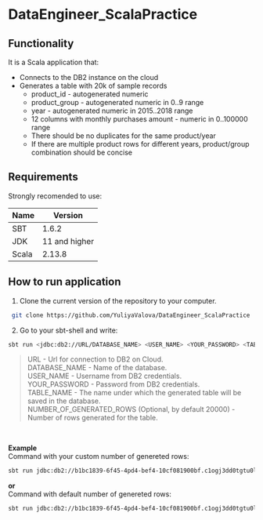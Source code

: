 # DataEngineer_ScalaPractice
## Functionality
It is a Scala application that:
- Connects to the DB2 instance on the cloud
- Generates a table with 20k of sample records
   - product_id - autogenerated numeric
   - product_group - autogenerated numeric in 0..9 range
   - year - autogenerated numeric in 2015..2018 range
   - 12 columns with monthly purchases amount - numeric in 0..100000 range
   - There should be no duplicates for the same product/year
   - If there are multiple product rows for different years, product/group combination should be concise
 
## Requirements
Strongly recomended to use:

| Name | Version |
| ------ | ------ |
| SBT | 1.6.2 |
| JDK | 11 and higher |
| Scala | 2.13.8 |

## How to run application

1. Clone the current version of the repository to your computer.
```sh
 git clone https://github.com/YuliyaValova/DataEngineer_ScalaPractice
```
2. Go to your sbt-shell and write: 
```sh
sbt run <jdbc:db2://URL/DATABASE_NAME> <USER_NAME> <YOUR_PASSWORD> <TABLE_NAME> <NUMBER_OF_GENERATED_ROWS>
```
>URL - Url for connection to DB2 on Cloud. <br>
>DATABASE_NAME - Name of the database. <br>
>USER_NAME - Username from DB2 credentials. <br>
>YOUR_PASSWORD - Password from DB2 credentials. <br>
>TABLE_NAME - The name under which the generated table will be saved in the database. <br>
>NUMBER_OF_GENERATED_ROWS (Optional, by default 20000) - Number of rows generated for the table.
<br>

<b> Example </b>
<br>
Command with your custom number of genereted rows:
```sh
sbt run jdbc:db2://b1bc1839-6f45-4pd4-bef4-10cf081900bf.c1ogj3dd0tgtu0lade00.databases.appdomain.cloud:34305/bludb qlf38947 CG745Jpa7a930Jvb Test 15000
```
<b> or </b>
<br>
Command with default number of genereted rows:
```sh
sbt run jdbc:db2://b1bc1839-6f45-4pd4-bef4-10cf081900bf.c1ogj3dd0tgtu0lade00.databases.appdomain.cloud:34305/bludb qlf38947 CG745Jpa7a930Jvb Test 
```
 

